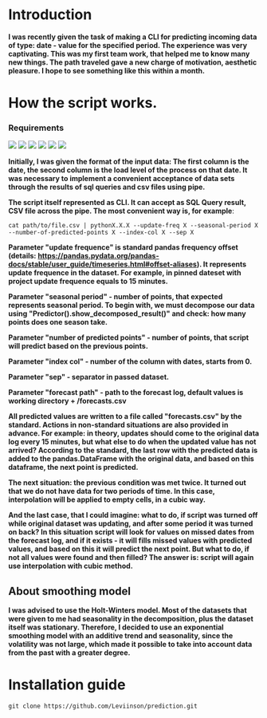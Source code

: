 # Introduction 
**I was recently given the task of making a CLI for predicting incoming data of type: date - value for the specified period.
The experience was very captivating. This was my first team work, that helped me to know many new things.
The path traveled gave a new charge of motivation, aesthetic pleasure.
I hope to see something like this within a month.**

# How the script works.
### Requirements
[![](https://img.shields.io/badge/python-3.10.4-blue)](https://www.python.org/downloads/) [![](https://img.shields.io/badge/numpy-1.23.4-4893da)](https://numpy.org/doc/) [![](https://img.shields.io/badge/statsmodels-0.13.2-7f48da)](https://www.statsmodels.org/stable/index.html) [![](https://img.shields.io/badge/matplotlib-3.6.1-daa748)](https://matplotlib.org/stable/index.html) [![](https://img.shields.io/badge/pandas-1.5.1-382282)](https://pandas.pydata.org/) [![](https://img.shields.io/badge/click-8.1-000000)](https://click.palletsprojects.com/en/8.1.x/)

**Initially, I was given the format of the input data:
The first column is the date, the second column is the load level of the process on that date.
It was necessary to implement a convenient acceptance of data sets through the results of sql queries and csv files using pipe.**

**The script itself represented as CLI. It can accept as SQL Query result, CSV file across the pipe.
The most convenient way is, for example**:

	cat path/to/file.csv | pythonX.X.X --update-freq X --seasonal-period X --number-of-predicted-points X --index-col X --sep X

**Parameter "update frequence" is standard pandas frequency offset (details: https://pandas.pydata.org/pandas-docs/stable/user_guide/timeseries.html#offset-aliases).
It represents update frequence in the dataset. For example, in pinned dateset with project update frequence equals to 15 minutes.**

**Parameter "seasonal period" - number of points, that expected represents seasonal period.
To begin with, we must decompose our data using "Predictor().show_decomposed_result()" and check: how many points does one season take.**

**Parameter "number of predicted points" - number of points, that script will predict based on the previous points.**

**Parameter "index col" - number of the column with dates, starts from 0.**

**Parameter "sep" - separator in passed dataset.**

**Parameter "forecast path" - path to the forecast log, default values is working directory + /forecasts.csv**

**All predicted values are written to a file called "forecasts.csv" by the standard.
Actions in non-standard situations are also provided in advance. For example: in theory, updates should come to the original data log every 15 minutes, but what else to do when the updated value has not arrived?
According to the standard, the last row with the predicted data is added to the pandas.DataFrame with the original data, and based on this dataframe, the next point is predicted.**

**The next situation: the previous condition was met twice. It turned out that we do not have data for two periods of time.
In this case, interpolation will be applied to empty cells, in a cubic way.**

**And the last case, that I could imagine: what to do, if script was turned off while original dataset was updating, and after some period it was turned on back?
In this situation script will look for values on missed dates from the forecast log, and if it exists - it will fills missed values with predicted values, and based on this it will predict the next point.
But what to do, if not all values were found and then filled? The answer is: script will again use interpolation with cubic method.**

## About smoothing model

**I was advised to use the Holt-Winters model.
Most of the datasets that were given to me had seasonality in the decomposition, plus the dataset itself was stationary. Therefore, I decided to use an exponential smoothing model with an additive trend and seasonality, since the volatility was not large, which made it possible to take into account data from the past with a greater degree.**

# Installation guide
	git clone https://github.com/Leviinson/prediction.git
